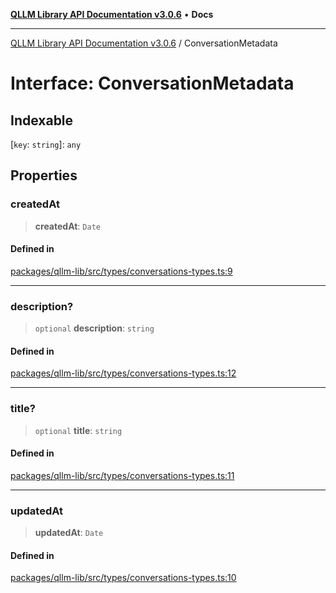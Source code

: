 [**QLLM Library API Documentation v3.0.6**](../README.md) • **Docs**

---

[QLLM Library API Documentation v3.0.6](../globals.md) / ConversationMetadata

# Interface: ConversationMetadata

## Indexable

\[`key`: `string`\]: `any`

## Properties

### createdAt

> **createdAt**: `Date`

#### Defined in

[packages/qllm-lib/src/types/conversations-types.ts:9](https://github.com/quantalogic/qllm/blob/b15a3aa4af263bce36ea091a0f29bf1255b95497/packages/qllm-lib/src/types/conversations-types.ts#L9)

---

### description?

> `optional` **description**: `string`

#### Defined in

[packages/qllm-lib/src/types/conversations-types.ts:12](https://github.com/quantalogic/qllm/blob/b15a3aa4af263bce36ea091a0f29bf1255b95497/packages/qllm-lib/src/types/conversations-types.ts#L12)

---

### title?

> `optional` **title**: `string`

#### Defined in

[packages/qllm-lib/src/types/conversations-types.ts:11](https://github.com/quantalogic/qllm/blob/b15a3aa4af263bce36ea091a0f29bf1255b95497/packages/qllm-lib/src/types/conversations-types.ts#L11)

---

### updatedAt

> **updatedAt**: `Date`

#### Defined in

[packages/qllm-lib/src/types/conversations-types.ts:10](https://github.com/quantalogic/qllm/blob/b15a3aa4af263bce36ea091a0f29bf1255b95497/packages/qllm-lib/src/types/conversations-types.ts#L10)
